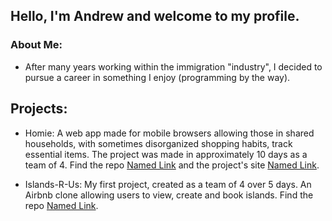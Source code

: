 ## Hello, I'm Andrew and welcome to my profile.

### About Me:

  * After many years working within the immigration "industry", I decided to pursue a career in something I enjoy (programming by the way).

## Projects:

  * Homie: A web app made for mobile browsers allowing those in shared households, with sometimes disorganized shopping
    habits, track essential items.  The project was made in approximately 10 days as a team of 4.  Find the repo [Named Link](https://github.com/Lou951/HOMIE/ "here") and the project's site [Named Link](http://homie.help "here").

  * Islands-R-Us: My first project, created as a team of 4 over 5 days.  An Airbnb clone allowing users to view, create and book islands.
    Find the repo [Named Link](https://github.com/BirchAD/Islands-R-Us/ "here").
